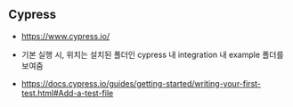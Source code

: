## Cypress 

- https://www.cypress.io/

- 기본 실행 시, 위치는 설치된 폴더인 cypress 내 integration 내 example 폴더를 보여줌 

- https://docs.cypress.io/guides/getting-started/writing-your-first-test.html#Add-a-test-file
